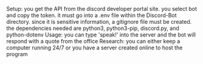 Setup:
    you get the API from the discord developer portal site. you select bot and copy the token. it must go into a
    .env file within the Discord-Bot directory. since it is sensitive information, a gitignore file must be created.
    the dependencies needed are python3, python3-pip, discord.py, and python-dotenv
Usage: 
    you can type 'speak!' into the server and the bot will respond with a quote from the office
Research:
    you can either keep a computer running 24/7 or you have a server created online to host the program